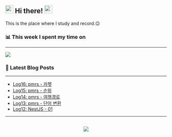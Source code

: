 ## <div align="left" ><img src="https://camo.githubusercontent.com/e8e7b06ecf583bc040eb60e44eb5b8e0ecc5421320a92929ce21522dbc34c891/68747470733a2f2f6d656469612e67697068792e636f6d2f6d656469612f6876524a434c467a6361737252346961377a2f67697068792e676966" width="25" height="25"> Hi there! <img src="https://camo.githubusercontent.com/e8e7b06ecf583bc040eb60e44eb5b8e0ecc5421320a92929ce21522dbc34c891/68747470733a2f2f6d656469612e67697068792e636f6d2f6d656469612f6876524a434c467a6361737252346961377a2f67697068792e676966" width="25" height="25"></div> 

  This is the place where I study and record.😉
<br/>

### 📊 This week I spent my time on
<hr/>
<img src="https://readme-editor.vercel.app/api/wakatime?username=@minshigee&v=2" align="center" /></div>
<br/>  

### 📕 Latest Blog Posts  
<hr/>

<!-- BLOG-POST-LIST:START -->
- [Log16: pmrs - 카펫](https://minshigee.github.io/devlog/ps/python/%EC%B9%B4%ED%8E%AB/)
- [Log15: pmrs - 순위](https://minshigee.github.io/devlog/ps/python/%EC%88%9C%EC%9C%84/)
- [Log14: pmrs - 여행경로](https://minshigee.github.io/devlog/ps/python/%EC%97%AC%ED%96%89%EA%B2%BD%EB%A1%9C/)
- [Log13: pmrs - 단어 변환](https://minshigee.github.io/devlog/ps/python/%EB%8B%A8%EC%96%B4%EB%B3%80%ED%99%98/)
- [Log12: NestJS - 01](https://minshigee.github.io/devlog/nestjs/typescript/reference/NestJS01/)
<!-- BLOG-POST-LIST:END -->  

<hr/>
<br/>  
<div align="center">
<img src="https://komarev.com/ghpvc/?username=MinShiGee&&style=flat-square"/>
</div>  
  
<br/>  

